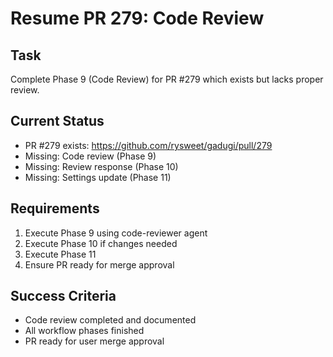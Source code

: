 # Resume PR 279: Code Review

## Task
Complete Phase 9 (Code Review) for PR #279 which exists but lacks proper review.

## Current Status
- PR #279 exists: https://github.com/rysweet/gadugi/pull/279
- Missing: Code review (Phase 9)
- Missing: Review response (Phase 10)
- Missing: Settings update (Phase 11)

## Requirements
1. Execute Phase 9 using code-reviewer agent
2. Execute Phase 10 if changes needed
3. Execute Phase 11
4. Ensure PR ready for merge approval

## Success Criteria
- Code review completed and documented
- All workflow phases finished
- PR ready for user merge approval
